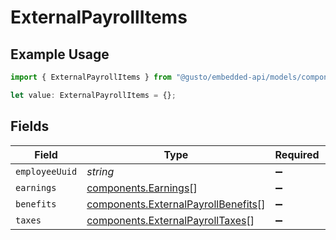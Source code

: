 # ExternalPayrollItems

## Example Usage

```typescript
import { ExternalPayrollItems } from "@gusto/embedded-api/models/components/externalpayroll.js";

let value: ExternalPayrollItems = {};
```

## Fields

| Field                                                                                      | Type                                                                                       | Required                                                                                   | Description                                                                                |
| ------------------------------------------------------------------------------------------ | ------------------------------------------------------------------------------------------ | ------------------------------------------------------------------------------------------ | ------------------------------------------------------------------------------------------ |
| `employeeUuid`                                                                             | *string*                                                                                   | :heavy_minus_sign:                                                                         | N/A                                                                                        |
| `earnings`                                                                                 | [components.Earnings](../../models/components/earnings.md)[]                               | :heavy_minus_sign:                                                                         | N/A                                                                                        |
| `benefits`                                                                                 | [components.ExternalPayrollBenefits](../../models/components/externalpayrollbenefits.md)[] | :heavy_minus_sign:                                                                         | N/A                                                                                        |
| `taxes`                                                                                    | [components.ExternalPayrollTaxes](../../models/components/externalpayrolltaxes.md)[]       | :heavy_minus_sign:                                                                         | N/A                                                                                        |